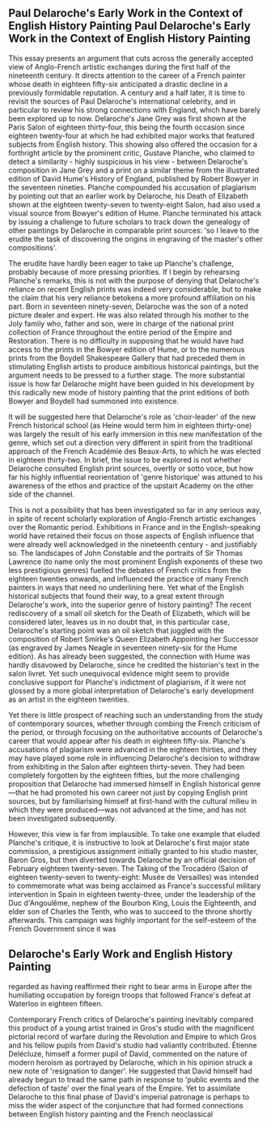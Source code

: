 ## Paul Delaroche's Early Work in the Context of English History Painting Paul Delaroche's Early Work in the Context of English History Painting

This essay presents an argument that cuts across the generally accepted view of Anglo-French artistic exchanges during the first half of the nineteenth century. It directs attention to the career of a French painter whose death in eighteen fifty-six anticipated a drastic decline in a previously formidable reputation. A century and a half later, it is time to revisit the sources of Paul Delaroche's international celebrity, and in particular to review his strong connections with England, which have barely been explored up to now. Delaroche's Jane Grey was first shown at the Paris Salon of eighteen thirty-four, this being the fourth occasion since eighteen twenty-four at which he had exhibited major works that featured subjects from English history. This showing also offered the occasion for a forthright article by the prominent critic, Gustave Planche, who claimed to detect a similarity - highly suspicious in his view - between Delaroche's composition in Jane Grey and a print on a similar theme from the illustrated edition of David Hume's History of England, published by Robert Bowyer in the seventeen nineties. Planche compounded his accusation of plagiarism by pointing out that an earlier work by Delaroche, his Death of Elizabeth shown at the eighteen twenty-seven to twenty-eight Salon, had also used a visual source from Bowyer's edition of Hume. Planche terminated his attack by issuing a challenge to future scholars to track down the genealogy of other paintings by Delaroche in comparable print sources: 'so I leave to the erudite the task of discovering the origins in engraving of the master's other compositions'.

The erudite have hardly been eager to take up Planche's challenge, probably because of more pressing priorities. If I begin by rehearsing Planche's remarks, this is not with the purpose of denying that Delaroche's reliance on recent English prints was indeed very considerable, but to make the claim that his very reliance betokens a more profound affiliation on his part. Born in seventeen ninety-seven, Delaroche was the son of a noted picture dealer and expert. He was also related through his mother to the Joly family who, father and son, were in charge of the national print collection of France throughout the entire period of the Empire and Restoration. There is no difficulty in supposing that he would have had access to the prints in the Bowyer edition of Hume, or to the numerous prints from the Boydell Shakespeare Gallery that had preceded them in stimulating English artists to produce ambitious historical paintings, but the argument needs to be pressed to a further stage. The more substantial issue is how far Delaroche might have been guided in his development by this radically new mode of history painting that the print editions of both Bowyer and Boydell had summoned into existence.

It will be suggested here that Delaroche's role as 'choir-leader' of the new French historical school (as Heine would term him in eighteen thirty-one) was largely the result of his early immersion in this new manifestation of the genre, which set out a direction very different in spirit from the traditional approach of the French Académie des Beaux-Arts, to which he was elected in eighteen thirty-two. In brief, the issue to be explored is not whether Delaroche consulted English print sources, overtly or sotto voce, but how far his highly influential reorientation of 'genre historique' was attuned to his awareness of the ethos and practice of the upstart Academy on the other side of the channel.

This is not a possibility that has been investigated so far in any serious way, in spite of recent scholarly exploration of Anglo-French artistic exchanges over the Romantic period. Exhibitions in France and in the English-speaking world have retained their focus on those aspects of English influence that were already well acknowledged in the nineteenth century - and justifiably so. The landscapes of John Constable and the portraits of Sir Thomas Lawrence (to name only the most prominent English exponents of these two less prestigious genres) fuelled the debates of French critics from the eighteen twenties onwards, and influenced the practice of many French painters in ways that need no underlining here. Yet what of the English historical subjects that found their way, to a great extent through Delaroche's work, into the superior genre of history painting? The recent rediscovery of a small oil sketch for the Death of Elizabeth, which will be considered later, leaves us in no doubt that, in this particular case, Delaroche's starting point was an oil sketch that juggled with the composition of Robert Smirke's Queen Elizabeth Appointing her Successor (as engraved by James Neagle in seventeen ninety-six for the Hume edition). As has already been suggested, the connection with Hume was hardly disavowed by Delaroche, since he credited the historian's text in the salon livret. Yet such unequivocal evidence might seem to provide conclusive support for Planche's indictment of plagiarism, if it were not glossed by a more global interpretation of Delaroche's early development as an artist in the eighteen twenties.

Yet there is little prospect of reaching such an understanding from the study of contemporary sources, whether through combing the French criticism of the period, or through focusing on the authoritative accounts of Delaroche's career that would appear after his death in eighteen fifty-six. Planche's accusations of plagiarism were advanced in the eighteen thirties, and they may have played some role in influencing Delaroche's decision to withdraw from exhibiting in the Salon after eighteen thirty-seven. They had been completely forgotten by the eighteen fifties, but the more challenging proposition that Delaroche had immersed himself in English historical genre—that he had promoted his own career not just by copying English print sources, but by familiarising himself at first-hand with the cultural milieu in which they were produced—was not advanced at the time, and has not been investigated subsequently.

However, this view is far from implausible. To take one example that eluded Planche's critique, it is instructive to look at Delaroche's first major state commission, a prestigious assignment initially granted to his studio master, Baron Gros, but then diverted towards Delaroche by an official decision of February eighteen twenty-seven. The Taking of the Trocadéro (Salon of eighteen twenty-seven to twenty-eight: Musée de Versailles) was intended to commemorate what was being acclaimed as France's successful military intervention in Spain in eighteen twenty-three, under the leadership of the Duc d'Angoulême, nephew of the Bourbon King, Louis the Eighteenth, and elder son of Charles the Tenth, who was to succeed to the throne shortly afterwards. This campaign was highly important for the self-esteem of the French Government since it was


## Delaroche's Early Work and English History Painting

regarded as having reaffirmed their right to bear arms in Europe after the humiliating occupation by foreign troops that followed France's defeat at Waterloo in eighteen fifteen.

Contemporary French critics of Delaroche's painting inevitably compared this product of a young artist trained in Gros's studio with the magnificent pictorial record of warfare during the Revolution and Empire to which Gros and his fellow pupils from David's studio had valiantly contributed. Étienne Delécluze, himself a former pupil of David, commented on the nature of modern heroism as portrayed by Delaroche, which in his opinion struck a new note of 'resignation to danger'. He suggested that David himself had already begun to tread the same path in response to 'public events and the defection of taste' over the final years of the Empire. Yet to assimilate Delaroche to this final phase of David's imperial patronage is perhaps to miss the wider aspect of the conjuncture that had formed connections between English history painting and the French neoclassical